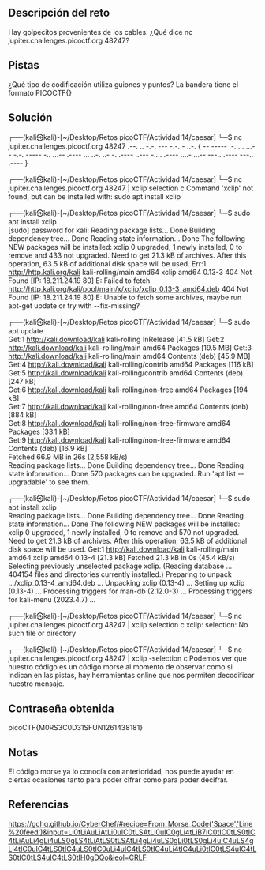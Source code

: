 ## Descripción del reto
Hay golpecitos provenientes de los cables. ¿Qué dice nc jupiter.challenges.picoctf.org 48247?
## Pistas 
¿Qué tipo de codificación utiliza guiones y puntos?
La bandera tiene el formato PICOCTF{}
## Solución 
┌──(kali㉿kali)-[~/Desktop/Retos picoCTF/Actividad 14/caesar]
└─$ nc jupiter.challenges.picoctf.org 48247
.--. .. -.-. --- -.-. - ..-. { -- ----- .-. ... ...-- -.-. ----- -.. ...-- .---- ... ..-. ..- -. .---- ..--- -.... .---- ....- ...-- ---.. .---- ---.. .---- } 
                                                                                                                                                                       
┌──(kali㉿kali)-[~/Desktop/Retos picoCTF/Actividad 14/caesar]
└─$ nc jupiter.challenges.picoctf.org 48247 | xclip selection c
Command 'xclip' not found, but can be installed with:
sudo apt install xclip
                                                                                                                                                                       
┌──(kali㉿kali)-[~/Desktop/Retos picoCTF/Actividad 14/caesar]
└─$ sudo apt install xclip         
[sudo] password for kali: 
Reading package lists... Done
Building dependency tree... Done
Reading state information... Done
The following NEW packages will be installed:
  xclip
0 upgraded, 1 newly installed, 0 to remove and 433 not upgraded.
Need to get 21.3 kB of archives.
After this operation, 63.5 kB of additional disk space will be used.
Err:1 http://http.kali.org/kali kali-rolling/main amd64 xclip amd64 0.13-3
  404  Not Found [IP: 18.211.24.19 80]
E: Failed to fetch http://http.kali.org/kali/pool/main/x/xclip/xclip_0.13-3_amd64.deb  404  Not Found [IP: 18.211.24.19 80]
E: Unable to fetch some archives, maybe run apt-get update or try with --fix-missing?
                                                                                                                                                                       
┌──(kali㉿kali)-[~/Desktop/Retos picoCTF/Actividad 14/caesar]
└─$ sudo apt update       
Get:1 http://kali.download/kali kali-rolling InRelease [41.5 kB]
Get:2 http://kali.download/kali kali-rolling/main amd64 Packages [19.5 MB]
Get:3 http://kali.download/kali kali-rolling/main amd64 Contents (deb) [45.9 MB]
Get:4 http://kali.download/kali kali-rolling/contrib amd64 Packages [116 kB]                                                                                          
Get:5 http://kali.download/kali kali-rolling/contrib amd64 Contents (deb) [247 kB]                                                                                    
Get:6 http://kali.download/kali kali-rolling/non-free amd64 Packages [194 kB]                                                                                         
Get:7 http://kali.download/kali kali-rolling/non-free amd64 Contents (deb) [884 kB]                                                                                   
Get:8 http://kali.download/kali kali-rolling/non-free-firmware amd64 Packages [33.1 kB]                                                                               
Get:9 http://kali.download/kali kali-rolling/non-free-firmware amd64 Contents (deb) [16.9 kB]                                                                         
Fetched 66.9 MB in 26s (2,558 kB/s)                                                                                                                                   
Reading package lists... Done
Building dependency tree... Done
Reading state information... Done
570 packages can be upgraded. Run 'apt list --upgradable' to see them.
                                                                                                                                                                       
┌──(kali㉿kali)-[~/Desktop/Retos picoCTF/Actividad 14/caesar]
└─$ sudo apt install xclip                                     
Reading package lists... Done
Building dependency tree... Done
Reading state information... Done
The following NEW packages will be installed:
  xclip
0 upgraded, 1 newly installed, 0 to remove and 570 not upgraded.
Need to get 21.3 kB of archives.
After this operation, 63.5 kB of additional disk space will be used.
Get:1 http://kali.download/kali kali-rolling/main amd64 xclip amd64 0.13-4 [21.3 kB]
Fetched 21.3 kB in 0s (45.4 kB/s) 
Selecting previously unselected package xclip.
(Reading database ... 404154 files and directories currently installed.)
Preparing to unpack .../xclip_0.13-4_amd64.deb ...
Unpacking xclip (0.13-4) ...
Setting up xclip (0.13-4) ...
Processing triggers for man-db (2.12.0-3) ...
Processing triggers for kali-menu (2023.4.7) ...
                                                                                                                                                                       
┌──(kali㉿kali)-[~/Desktop/Retos picoCTF/Actividad 14/caesar]
└─$ nc jupiter.challenges.picoctf.org 48247 | xclip selection c
xclip: selection: No such file or directory
                                                                                                                                                                       
┌──(kali㉿kali)-[~/Desktop/Retos picoCTF/Actividad 14/caesar]
└─$ nc jupiter.challenges.picoctf.org 48247 | xclip -selection c 
Podemos ver que nuestro código es un código morse al momento de observar como si indican en las pistas, hay herramientas online que nos permiten decodificar nuestro mensaje. 


## Contraseña obtenida 
picoCTF{M0RS3C0D31SFUN1261438181}
## Notas 
El código morse ya lo conocía con anterioridad, nos puede ayudar en ciertas ocasiones tanto para poder cifrar como para poder decifrar. 
## Referencias 
https://gchq.github.io/CyberChef/#recipe=From_Morse_Code('Space','Line%20feed')&input=Li0tLiAuLiAtLi0uIC0tLSAtLi0uIC0gLi4tLiB7IC0tIC0tLS0tIC4tLiAuLi4gLi4uLS0gLS4tLiAtLS0tLSAtLi4gLi4uLS0gLi0tLS0gLi4uIC4uLS4gLi4tIC0uIC4tLS0tIC4uLS0tIC0uLi4uIC4tLS0tIC4uLi4tIC4uLi0tIC0tLS4uIC4tLS0tIC0tLS4uIC4tLS0tIH0gDQo&ieol=CRLF